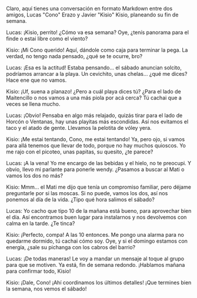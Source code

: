 Claro, aquí tienes una conversación en formato Markdown entre dos amigos, Lucas "Cono" Erazo y Javier "Kisio" Kisio, planeando su fin de semana.

Lucas: ¡Kisio, perrito! ¿Cómo va esa semana? Oye, ¿tenís panorama para el finde o estai libre como el viento?

Kisio: ¡Mi Cono querido! Aquí, dándole como caja para terminar la pega. La verdad, no tengo nada pensado, ¿qué se te ocurre, bro?

Lucas: ¡Esa es la actitud! Estaba pensando... el sábado anuncian solcito, podríamos arrancar a la playa. Un cevichito, unas chelas... ¿qué me dices? Hace ene que no vamos.

Kisio: ¡Uf, suena a planazo! ¿Pero a cuál playa dices tú? ¿Para el lado de Maitencillo o nos vamos a una más piola por acá cerca? Tú cachai que a veces se llena mucho.

Lucas: ¡Obvio! Pensaba en algo más relajado, quizás tirar para el lado de Horcón o Ventanas, hay unas playitas más escondidas. Así nos evitamos el taco y el atado de gente. Llevamos la pelotita de vóley yera.

Kisio: ¡Me estai tentando, Cono, me estai tentando! Ya, pero ojo, si vamos para allá tenemos que llevar de todo, porque no hay muchos quioscos. Yo me rajo con el picoteo, unas papitas, su quesito, ¿te parece?

Lucas: ¡A la vena! Yo me encargo de las bebidas y el hielo, no te preocupi. Y obvio, llevo mi parlante para ponerle wendy. ¿Pasamos a buscar al Mati o vamos los dos no más?

Kisio: Mmm... el Mati me dijo que tenía un compromiso familiar, pero déjame preguntarle por si las moscas. Si no puede, vamos los dos, así nos ponemos al día de la vida. ¿Tipo qué hora salimos el sábado?

Lucas: Yo cacho que tipo 10 de la mañana está bueno, para aprovechar bien el día. Así encontramos buen lugar para instalarnos y nos devolvemos con calma en la tarde. ¿Te tinca?

Kisio: ¡Perfecto, compa! A las 10 entonces. Me pongo una alarma para no quedarme dormido, tú cachai cómo soy. Oye, y si el domingo estamos con energía, ¿sale su pichanga con los cabros del barrio?

Lucas: ¡De todas maneras! Le voy a mandar un mensaje al toque al grupo para que se motiven. Ya está, fin de semana redondo. ¡Hablamos mañana para confirmar todo, Kisio!

Kisio: ¡Dale, Cono! ¡Ahí coordinamos los últimos detalles! ¡Que termines bien la semana, nos vemos el sábado!

